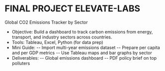 # FINAL PROJECT ELEVATE-LABS
Global CO2 Emissions Tracker by Sector
 - Objective: Build a dashboard to track carbon emissions from energy, transport, and industry sectors
 across countries.
 - Tools: Tableau, Excel, Python (for data prep)
 - Mini Guide:
    -- Import multi-year emissions dataset
    -- Prepare per capita and per GDP metrics
    -- Use Tableau maps and bar graphs by sector
 - Deliverables:
     -- Global emissions dashboard
     -- PDF policy brief on top polluters
